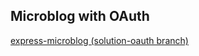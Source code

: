 ## Microblog with OAuth

<a href="https://github.com/sf-wdi-24/express-microblog/tree/solution-oauth" target="_blank">express-microblog (solution-oauth branch)</a>